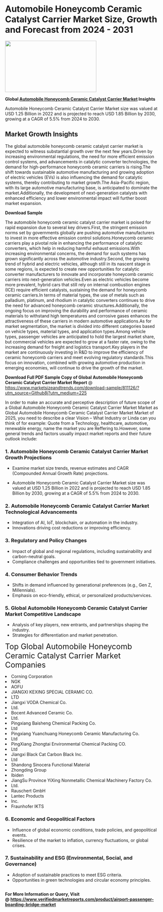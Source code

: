 <H1>Automobile Honeycomb Ceramic Catalyst Carrier Market Size, Growth and Forecast from 2024 - 2031</H1><img class="aligncenter size-medium wp-image-584254" src="https://thirdeyenews.in/wp-content/uploads/2024/09/Global-Market-Research-300x168.jpeg" alt="" width="300" height="168" /><p><strong>Global&nbsp;<a href="https://www.marketsizeandtrends.com/download-sample/811126/?utm_source=Github8j?utm_medium=225">Automobile Honeycomb Ceramic Catalyst Carrier Market</a> Insights</strong></p><p>Automobile Honeycomb Ceramic Catalyst Carrier Market size was valued at USD 1.25 Billion in 2022 and is projected to reach USD 1.85 Billion by 2030, growing at a CAGR of 5.5% from 2024 to 2030.</p><p><h2>Market Growth Insights</h2> <p>The global automobile honeycomb ceramic catalyst carrier market is expected to witness substantial growth over the next few years.Driven by increasing environmental regulations, the need for more efficient emission control systems, and advancements in catalytic converter technologies, the demand for high-performance honeycomb ceramic carriers is rising.The shift towards sustainable automotive manufacturing and growing adoption of electric vehicles (EVs) is also influencing the demand for catalytic systems, thereby contributing to market growth.The Asia-Pacific region, with its large automotive manufacturing base, is anticipated to dominate the market.Additionally, the development of next-generation catalysts with enhanced efficiency and lower environmental impact will further boost market expansion.</p> <p><strong>Download Sample</strong></p> <p>The automobile honeycomb ceramic catalyst carrier market is poised for rapid expansion due to several key drivers.First, the stringent emission norms set by governments globally are pushing automotive manufacturers to invest in more effective emission control solutions.Honeycomb ceramic carriers play a pivotal role in enhancing the performance of catalytic converters, which help in reducing harmful exhaust emissions.With increasing environmental concerns, the demand for such systems has grown significantly across the automotive industry.Second, the growing trend of hybrid and electric vehicles, although still in its nascent stage in some regions, is expected to create new opportunities for catalytic converter manufacturers to innovate and incorporate honeycomb ceramic carriers into next-generation vehicles.Even as electric vehicles become more prevalent, hybrid cars that still rely on internal combustion engines (ICE) require efficient catalysts, sustaining the demand for honeycomb ceramic carriers.In terms of material types, the use of metals such as palladium, platinum, and rhodium in catalytic converters continues to drive the need for advanced honeycomb ceramic structures.Additionally, the ongoing focus on improving the durability and performance of ceramic materials to withstand high temperatures and corrosive gases enhances the attractiveness of these carriers in modern automotive applications.As for market segmentation, the market is divided into different categories based on vehicle types, material types, and application types.Among vehicle types, passenger vehicles are anticipated to hold the largest market share, but commercial vehicles are expected to grow at a faster rate, owing to the increasing demand for freight and logistics transport.Key players in the market are continuously investing in R&D to improve the efficiency of ceramic honeycomb carriers and meet evolving regulatory standards.This focus on innovation, combined with growing automotive production in emerging economies, will continue to drive the growth of the market.<p><span class=""><strong>Download Full PDF Sample Copy of Global Automobile Honeycomb Ceramic Catalyst Carrier Market Report</strong> @ <a href="https://www.marketsizeandtrends.com/download-sample/811126/?utm_source=Github8j?utm_medium=225" target="_blank">https://www.marketsizeandtrends.com/download-sample/811126/?utm_source=Github8j?utm_medium=225</a></span></p><p>In order to make an accurate and perceptive description of future scope of a Global&nbsp;Automobile Honeycomb Ceramic Catalyst Carrier Market Market as Global&nbsp;Automobile Honeycomb Ceramic Catalyst Carrier Market Market of 2025, you need to describe a clear Vision &ndash; What Industry or Linda can you think of for example: Quote from a Technology, healthcare, automotive, renewable energy, name the market you are Reffering to.However, some general trends and factors usually impact market reports and their future outlook include:</p><h3>1.&nbsp;<strong>Automobile Honeycomb Ceramic Catalyst Carrier Market Growth Projections</strong></h3><ul><li>Examine market size trends, revenue estimates and CAGR (Compounded Annual Growth Rate) projections.</li><li><p>Automobile Honeycomb Ceramic Catalyst Carrier Market size was valued at USD 1.25 Billion in 2022 and is projected to reach USD 1.85 Billion by 2030, growing at a CAGR of 5.5% from 2024 to 2030.</p></li></ul><h3>2.&nbsp;<strong>Automobile Honeycomb Ceramic Catalyst Carrier Market Technological Advancements</strong></h3><ul><li>Integration of AI, IoT, blockchain, or automation in the industry.</li><li>Innovations driving cost reductions or improving efficiency.</li></ul><h3>3.&nbsp;<strong>Regulatory and Policy Changes</strong></h3><ul><li>Impact of global and regional regulations, including sustainability and carbon-neutral goals.</li><li>Compliance challenges and opportunities tied to government initiatives.</li></ul><h3>4.&nbsp;<strong>Consumer Behavior Trends</strong></h3><ul><li>Shifts in demand influenced by generational preferences (e.g., Gen Z, Millennials).</li><li>Emphasis on eco-friendly, ethical, or personalized products/services.</li></ul><h3>5.&nbsp;<strong>Global Automobile Honeycomb Ceramic Catalyst Carrier Market Competitive Landscape</strong></h3><ul><li>Analysis of key players, new entrants, and partnerships shaping the industry.</li><li>Strategies for differentiation and market penetration.</li></ul><p data-pm-slice="1 1 []"><span style="color: inherit; font-family: inherit; font-size: 25px;">Top Global Automobile Honeycomb Ceramic Catalyst Carrier Market Companies</span></p><div class="" data-test-id=""><p><li>Corning Corporation</li><li> NGK</li><li> AOFU</li><li> JIANGXI KEXING SPECIAL CERAMIC CO.</li><li> LTD</li><li> Jiangxi VODA Chemical Co.</li><li> Ltd.</li><li> Bocent Advanced Ceramic Co.</li><li> Ltd.</li><li> Pingxiang Baisheng Chemical Packing Co.</li><li>Ltd</li><li> Pingxiang Yuanchuang Honeycomb Ceramic Manufacturing Co.</li><li>Ltd</li><li> PingXiang Zhongtai Environmental Chemical Packing CO.</li><li>Ltd</li><li> Jiangxi Black Cat Carbon Black Inc.</li><li>Ltd</li><li> Shandong Sinocera Functional Material</li><li> Zhongding Group</li><li> Ibiden</li><li> JiangSu Province YiXing Nonmetallic Chemical Machinery Factory Co.</li><li>Ltd.</li><li> Rauschert GmbH</li><li> Lantec Products</li><li> Inc.</li><li> Fraunhofer IKTS</li></p></div><h3>6.&nbsp;<strong>Economic and Geopolitical Factors</strong></h3><ul><li>Influence of global economic conditions, trade policies, and geopolitical events.</li><li>Resilience of the market to inflation, currency fluctuations, or global crises.</li></ul><h3>7.&nbsp;<strong>Sustainability and ESG (Environmental, Social, and Governance)</strong></h3><ul><li>Adoption of sustainable practices to meet ESG criteria.</li><li>Opportunities in green technologies and circular economy principles.</li></ul><h2><strong style="font-size: 14px;">For More Information or Query, Visit @&nbsp;</strong><a style="background-color: #ffffff; font-size: 14px;" href="https://www.marketsizeandtrends.com/report/automobile-honeycomb-ceramic-catalyst-carrier-market/" target="_blank">https://www.verifiedmarketreports.com/product/airport-passenger-boarding-bridge-market</a></h2>